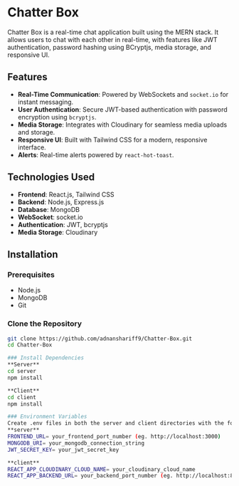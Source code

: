# Chatter Box

Chatter Box is a real-time chat application built using the MERN stack. It allows users to chat with each other in real-time, with features like JWT authentication, password hashing using BCryptjs, media storage, and responsive UI.

## Features

- **Real-Time Communication**: Powered by WebSockets and `socket.io` for instant messaging.
- **User Authentication**: Secure JWT-based authentication with password encryption using `bcryptjs`.
- **Media Storage**: Integrates with Cloudinary for seamless media uploads and storage.
- **Responsive UI**: Built with Tailwind CSS for a modern, responsive interface.
- **Alerts**: Real-time alerts powered by `react-hot-toast`.

## Technologies Used

- **Frontend**: React.js, Tailwind CSS
- **Backend**: Node.js, Express.js
- **Database**: MongoDB
- **WebSocket**: socket.io
- **Authentication**: JWT, bcryptjs
- **Media Storage**: Cloudinary

## Installation

### Prerequisites

- Node.js
- MongoDB
- Git

### Clone the Repository

```bash
git clone https://github.com/adnanshariff9/Chatter-Box.git
cd Chatter-Box

### Install Dependencies
**Server**
cd server
npm install

**Client**
cd client
npm install

### Environment Variables
Create .env files in both the server and client directories with the following variables:
**server**
FRONTEND_URL= your_frontend_port_number (eg. http://localhost:3000)
MONGODB_URI= your_mongodb_connection_string
JWT_SECRET_KEY= your_jwt_secret_key

**client**
REACT_APP_CLOUDINARY_CLOUD_NAME= your_cloudinary_cloud_name
REACT_APP_BACKEND_URL= your_backend_port_number (eg. http://localhost:8080)
